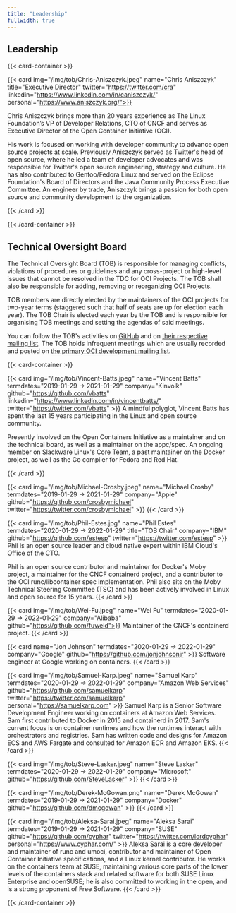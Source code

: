 ```yaml
---
title: "Leadership"
fullwidth: true
---
```


## Leadership

{{< card-container >}}

{{< card img="/img/tob/Chris-Aniszczyk.jpeg" name="Chris Aniszczyk" title="Executive Director" twitter="https://twitter.com/cra" linkedin="https://www.linkedin.com/in/caniszczyk/" personal="https://www.aniszczyk.org/">}}

Chris Aniszczyk brings more than 20 years experience as The Linux Foundation’s
VP of Developer Relations, CTO of CNCF and serves as Executive Director of the
Open Container Initiative (OCI).

His work is focused on working with developer community to advance open source
projects at scale. Previously Aniszczyk served as Twitter's head of open
source, where he led a team of developer advocates and was responsible for
Twitter's open source engineering, strategy and culture. He has also
contributed to Gentoo/Fedora Linux and served on the Eclipse Foundation's Board
of Directors and the Java Community Process Executive Committee. An engineer by
trade, Aniszczyk brings a passion for both open source and community
development to the organization.

{{< /card >}}

{{< /card-container >}}

## Technical Oversight Board

The Technical Oversight Board (TOB) is responsible for managing conflicts, violations of procedures or guidelines and any cross-project or high-level issues that cannot be resolved in the TDC for OCI Projects.
The TOB shall also be responsible for adding, removing or reorganizing OCI Projects.

TOB members are directly elected by the maintainers of the OCI projects for two-year terms (staggered such that half of seats are up for election each year).
The TOB Chair is elected each year by the TOB and is responsible for organising TOB meetings and setting the agendas of said meetings.

You can follow the TOB's activities on [GitHub](https://github.com/opencontainers/tob) and on [their respective mailing list](https://groups.google.com/a/opencontainers.org/forum/#!forum/tob).
The TOB holds infrequent meetings which are usually recorded and posted on [the primary OCI development mailing list](https://groups.google.com/a/opencontainers.org/forum/#!forum/dev).

{{< card-container >}}

{{< card img="/img/tob/Vincent-Batts.jpeg" name="Vincent Batts" termdates="2019-01-29 → 2021-01-29" company="Kinvolk" github="https://github.com/vbatts" linkedin="https://www.linkedin.com/in/vincentbatts/" twitter="https://twitter.com/vbatts" >}}
A mindful polyglot, Vincent Batts has spent the last 15 years participating in
the Linux and open source community.

Presently involved on the Open Containers Initiative as a maintainer and on the
technical board, as well as a maintainer on the appc/spec. An ongoing member on
Slackware Linux's Core Team, a past maintainer on the Docker project, as well
as the Go compiler for Fedora and Red Hat.

{{< /card >}}

{{< card img="/img/tob/Michael-Crosby.jpeg" name="Michael Crosby" termdates="2019-01-29 → 2021-01-29" company="Apple" github="https://github.com/crosbymichael" twitter="https://twitter.com/crosbymichael" >}}
{{< /card >}}

{{< card img="/img/tob/Phil-Estes.jpg" name="Phil Estes" termdates="2020-01-29 → 2022-01-29" title="TOB Chair" company="IBM" github="https://github.com/estesp" twitter="https://twitter.com/estesp" >}}
Phil is an open source leader and cloud native expert within IBM Cloud's Office
of the CTO.

Phil is an open source contributor and maintainer for Docker's Moby project, a
maintainer for the CNCF containerd project, and a contributor to the OCI
runc/libcontainer spec implementation. Phil also sits on the Moby Technical
Steering Committee (TSC) and has been actively involved in Linux and open
source for 15 years.
{{< /card >}}

{{< card img="/img/tob/Wei-Fu.jpeg" name="Wei Fu" termdates="2020-01-29 → 2022-01-29" company="Alibaba" github="https://github.com/fuweid">}}
Maintainer of the CNCF's containerd project.
{{< /card >}}

{{< card name="Jon Johnson" termdates="2020-01-29 → 2022-01-29" company="Google" github="https://github.com/jonjohnsonjr" >}}
Software engineer at Google working on containers.
{{< /card >}}

{{< card img="/img/tob/Samuel-Karp.jpeg" name="Samuel Karp" termdates="2020-01-29 → 2022-01-29" company="Amazon Web Services" github="https://github.com/samuelkarp" twitter="https://twitter.com/samuelkarp" personal="https://samuelkarp.com" >}}
Samuel Karp is a Senior Software Development Engineer working on containers at
Amazon Web Services. Sam first contributed to Docker in 2015 and containerd in
2017. Sam's current focus is on container runtimes and how the runtimes
interact with orchestrators and registries. Sam has written code and designs
for Amazon ECS and AWS Fargate and consulted for Amazon ECR and Amazon EKS.
{{< /card >}}

{{< card img="/img/tob/Steve-Lasker.jpeg" name="Steve Lasker" termdates="2020-01-29 → 2022-01-29" company="Microsoft" github="https://github.com/SteveLasker" >}}
{{< /card >}}

{{< card img="/img/tob/Derek-McGowan.png" name="Derek McGowan" termdates="2019-01-29 → 2021-01-29" company="Docker" github="https://github.com/dmcgowan" >}}
{{< /card >}}

{{< card img="/img/tob/Aleksa-Sarai.jpeg" name="Aleksa Sarai" termdates="2019-01-29 → 2021-01-29" company="SUSE" github="https://github.com/cyphar" twitter="https://twitter.com/lordcyphar" personal="https://www.cyphar.com/" >}}
Aleksa Sarai is a core developer and maintainer of runc and umoci, contributor
and maintainer of Open Container Initiative specifications, and a Linux kernel
contributor. He works on the containers team at SUSE, maintaining various core
parts of the lower levels of the containers stack and related software for both
SUSE Linux Enterprise and openSUSE; he is also committed to working in the
open, and is a strong proponent of Free Software.
{{< /card >}}

{{< /card-container >}}
